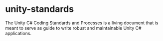 # unity-standards
The Unity C# Coding Standards and Processes is a living document that is meant to serve as guide to write robust and maintainable Unity C# applications.

